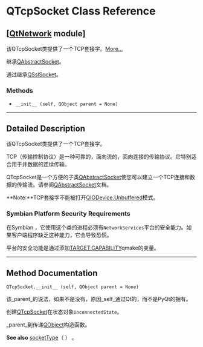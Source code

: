 # QTcpSocket Class Reference

## [[QtNetwork](index.htm) module]

该QTcpSocket类提供了一个TCP套接字。[More...](#details)

继承[QAbstractSocket](qabstractsocket.html)。

通过继承[QSslSocket](qsslsocket.html)。

### Methods

*   `__init__ (self, QObject parent = None)`

* * *

## Detailed Description

该QTcpSocket类提供了一个TCP套接字。

TCP（传输控制协议）是一种可靠的，面向流的，面向连接的传输协议。它特别适合用于井数据的连续传输。

QTcpSocket是一个方便的子类[QAbstractSocket](qabstractsocket.html)使您可以建立一个TCP连接和数据的传输流。请参阅[QAbstractSocket](qabstractsocket.html)文档。

**Note:**TCP套接字不能被打开[QIODevice.Unbuffered](qiodevice.html#OpenModeFlag-enum)模式。

### Symbian Platform Security Requirements

在Symbian ，它使用这个类的进程必须有`NetworkServices`平台的安全能力。如果客户端程序缺乏这种能力，它会导致恐慌。

平台的安全功能是通过添加[TARGET.CAPABILITY](index.htm#target-capability)qmake的变量。

* * *

## Method Documentation

```
QTcpSocket.__init__ (self, QObject parent = None)
```

该_parent_的说法，如果不是没有，原因_self_通过Qt的，而不是PyQt的拥有。

创建[QTcpSocket](qtcpsocket.html)在状态对象`UnconnectedState`。

_parent_到传递[QObject](qobject.html)构造函数。

**See also** [socketType](qabstractsocket.html#socketType)（ ） 。